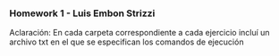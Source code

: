 ### Homework 1 - Luis Embon Strizzi
Aclaración: En cada carpeta correspondiente a cada ejercicio incluí un archivo txt en el que se especifican los comandos de ejecución